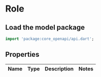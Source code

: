 # Role

## Load the model package
```dart
import 'package:core_openapi/api.dart';
```

## Properties
Name | Type | Description | Notes
------------ | ------------- | ------------- | -------------




